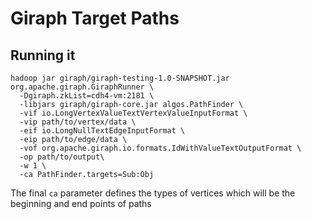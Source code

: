 # Giraph Target Paths

## Running it

```
hadoop jar giraph/giraph-testing-1.0-SNAPSHOT.jar org.apache.giraph.GiraphRunner \
  -Dgiraph.zkList=cdh4-vm:2181 \
  -libjars giraph/giraph-core.jar algos.PathFinder \
  -vif io.LongVertexValueTextVertexValueInputFormat \
  -vip path/to/vertex/data \
  -eif io.LongNullTextEdgeInputFormat \
  -eip path/to/edge/data \
  -vof org.apache.giraph.io.formats.IdWithValueTextOutputFormat \
  -op path/to/output\
  -w 1 \
  -ca PathFinder.targets=Sub:Obj
 ```

 The final `ca` parameter defines the types of vertices which will be the beginning and end points of paths